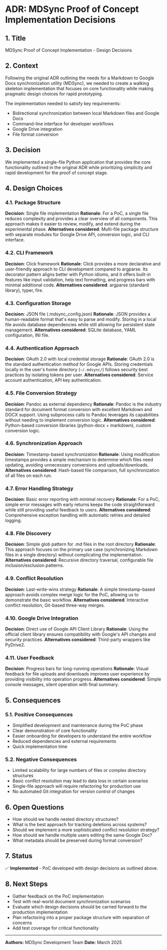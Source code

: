 # ADR: MDSync Proof of Concept Implementation Decisions

## 1. **Title**

MDSync Proof of Concept Implementation - Design Decisions

## 2. **Context**

Following the original ADR outlining the needs for a Markdown to Google Docs synchronization utility (MDSync), we needed to create a walking skeleton implementation that focuses on core functionality while making pragmatic design choices for rapid prototyping.

The implementation needed to satisfy key requirements:

- Bidirectional synchronization between local Markdown files and Google Docs
- Command-line interface for developer workflows
- Google Drive integration
- File format conversion

## 3. **Decision**

We implemented a single-file Python application that provides the core functionality outlined in the original ADR while prioritizing simplicity and rapid development for the proof of concept stage.

## 4. **Design Choices**

### 4.1. **Package Structure**

**Decision**: Single file implementation
**Rationale**: For a PoC, a single file reduces complexity and provides a clear overview of all components. This approach makes it easier to review, modify, and extend during the experimental phase.
**Alternatives considered**: Multi-file package structure with separate modules for Google Drive API, conversion logic, and CLI interface.

### 4.2. **CLI Framework**

**Decision**: Click framework
**Rationale**: Click provides a more declarative and user-friendly approach to CLI development compared to argparse. Its decorator pattern aligns better with Python idioms, and it offers built-in features like input validation, help text formatting, and progress bars with minimal additional code.
**Alternatives considered**: argparse (standard library), typer, fire.

### 4.3. **Configuration Storage**

**Decision**: JSON file (.mdsync_config.json)
**Rationale**: JSON provides a human-readable format that's easy to parse and modify. Storing in a local file avoids database dependencies while still allowing for persistent state management.
**Alternatives considered**: SQLite database, YAML configuration, INI file.

### 4.4. **Authentication Approach**

**Decision**: OAuth 2.0 with local credential storage
**Rationale**: OAuth 2.0 is the standard authentication method for Google APIs. Storing credentials locally in the user's home directory (`~/.mdsync/`) follows security best practices by isolating tokens per user.
**Alternatives considered**: Service account authentication, API key authentication.

### 4.5. **File Conversion Strategy**

**Decision**: Pandoc as external dependency
**Rationale**: Pandoc is the industry standard for document format conversion with excellent Markdown and DOCX support. Using subprocess calls to Pandoc leverages its capabilities without needing to implement conversion logic.
**Alternatives considered**: Python-based conversion libraries (python-docx + markdown), custom conversion logic.

### 4.6. **Synchronization Approach**

**Decision**: Timestamp-based synchronization
**Rationale**: Using modification timestamps provides a simple mechanism to determine which files need updating, avoiding unnecessary conversions and uploads/downloads.
**Alternatives considered**: Hash-based file comparison, full synchronization of all files on each run.

### 4.7. **Error Handling Strategy**

**Decision**: Basic error reporting with minimal recovery
**Rationale**: For a PoC, simple error messages with early returns keeps the code straightforward while still providing useful feedback to users.
**Alternatives considered**: Comprehensive exception handling with automatic retries and detailed logging.

### 4.8. **File Discovery**

**Decision**: Simple glob pattern for .md files in the root directory
**Rationale**: This approach focuses on the primary use case (synchronizing Markdown files in a single directory) without complicating the implementation.
**Alternatives considered**: Recursive directory traversal, configurable file inclusion/exclusion patterns.

### 4.9. **Conflict Resolution**

**Decision**: Last-write-wins strategy
**Rationale**: A simple timestamp-based approach avoids complex merge logic for the PoC, allowing us to demonstrate the basic workflow.
**Alternatives considered**: Interactive conflict resolution, Git-based three-way merges.

### 4.10. **Google Drive Integration**

**Decision**: Direct use of Google API Client Library
**Rationale**: Using the official client library ensures compatibility with Google's API changes and security practices.
**Alternatives considered**: Third-party wrappers like PyDrive2.

### 4.11. **User Feedback**

**Decision**: Progress bars for long-running operations
**Rationale**: Visual feedback for file uploads and downloads improves user experience by providing visibility into operation progress.
**Alternatives considered**: Simple console messages, silent operation with final summary.

## 5. **Consequences**

### 5.1. **Positive Consequences**

- Simplified development and maintenance during the PoC phase
- Clear demonstration of core functionality
- Easier onboarding for developers to understand the entire workflow
- Reduced dependencies and external requirements
- Quick implementation time

### 5.2. **Negative Consequences**

- Limited scalability for large numbers of files or complex directory structures
- Basic conflict resolution may lead to data loss in certain scenarios
- Single-file approach will require refactoring for production use
- No automated Git integration for version control of changes

## 6. **Open Questions**

- How should we handle nested directory structures?
- What is the best approach for tracking deletions across systems?
- Should we implement a more sophisticated conflict resolution strategy?
- How should we handle multiple users editing the same Google Doc?
- What metadata should be preserved during format conversion?

## 7. **Status**

✅ **Implemented** - PoC developed with design decisions as outlined above.

## 8. **Next Steps**

- Gather feedback on the PoC implementation
- Test with real-world document synchronization scenarios
- Evaluate which design decisions should be carried forward to the production implementation
- Plan refactoring into a proper package structure with separation of concerns
- Add test coverage for critical functionality

---
**Authors:** MDSync Development Team
**Date:** March 2025
